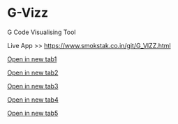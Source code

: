 # G-Vizz
G Code Visualising Tool

Live App >> https://www.smokstak.co.in/git/G_VIZZ.html

[Open in new tab1](https://external.ink?to=/https://smokstak.co.in/git/G_VIZZ.html)

[Open in new tab2](https://external.ink?to=https://smokstak.co.in/git/G_VIZZ.html)

[Open in new tab3](https://external.ink?to=///smokstak.co.in/git/G_VIZZ.html)

[Open in new tab4](https://external.ink?to=/smokstak.co.in/git/G_VIZZ.html)

[Open in new tab5](https://external.ink?to=smokstak.co.in/git/G_VIZZ.html)
